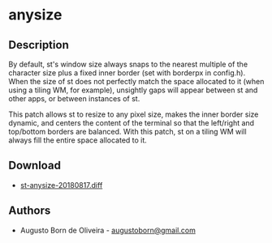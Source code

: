 anysize
=========

Description
-----------
By default, st's window size always snaps to the nearest multiple of the
character size plus a fixed inner border (set with borderpx in config.h). When
the size of st does not perfectly match the space allocated to it (when using a
tiling WM, for example), unsightly gaps will appear between st and other apps,
or between instances of st.

This patch allows st to resize to any pixel size, makes the inner border size
dynamic, and centers the content of the terminal so that the left/right and
top/bottom borders are balanced. With this patch, st on a tiling WM will always
fill the entire space allocated to it.

Download
--------
* [st-anysize-20180817.diff](st-anysize-20180817.diff)

Authors
-------
* Augusto Born de Oliveira - <augustoborn@gmail.com>
